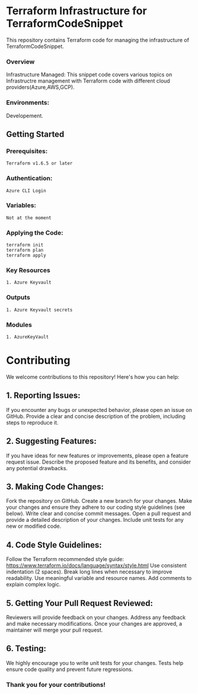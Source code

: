 # Terraform Infrastructure for TerraformCodeSnippet

This repository contains Terraform code for managing the infrastructure of TerraformCodeSnippet.

### Overview

Infrastructure Managed: This snippet code covers various topics on Infrastructre management with Terraform code with different cloud providers(Azure,AWS,GCP).

### Environments: 
Developement.

## Getting Started
### Prerequisites:
    Terraform v1.6.5 or later


### Authentication:
    Azure CLI Login 

### Variables:
    Not at the moment

### Applying the Code:
    terraform init
    terraform plan
    terraform apply

### Key Resources
    1. Azure Keyvault

### Outputs
    1. Azure Keyvault secrets

### Modules
    1. AzureKeyVault

# Contributing

We welcome contributions to this repository! Here's how you can help:

## 1. Reporting Issues:

If you encounter any bugs or unexpected behavior, please open an issue on GitHub.
Provide a clear and concise description of the problem, including steps to reproduce it.
## 2. Suggesting Features:

If you have ideas for new features or improvements, please open a feature request issue.
Describe the proposed feature and its benefits, and consider any potential drawbacks.
## 3. Making Code Changes:

Fork the repository on GitHub.
Create a new branch for your changes.
Make your changes and ensure they adhere to our coding style guidelines (see below).
Write clear and concise commit messages.
Open a pull request and provide a detailed description of your changes.
Include unit tests for any new or modified code.
## 4. Code Style Guidelines:

Follow the Terraform recommended style guide: https://www.terraform.io/docs/language/syntax/style.html
Use consistent indentation (2 spaces).
Break long lines when necessary to improve readability.
Use meaningful variable and resource names.
Add comments to explain complex logic.
## 5. Getting Your Pull Request Reviewed:

Reviewers will provide feedback on your changes.
Address any feedback and make necessary modifications.
Once your changes are approved, a maintainer will merge your pull request.
## 6. Testing:

We highly encourage you to write unit tests for your changes.
Tests help ensure code quality and prevent future regressions.
### Thank you for your contributions!